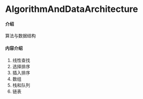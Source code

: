 # AlgorithmAndDataArchitecture

#### 介绍
算法与数据结构

#### 内容介绍
1. 线性查找
2. 选择排序
3. 插入排序
4. 数组
5. 栈和队列
6. 链表

